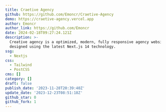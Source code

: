 ```yaml
---
title: Craetive Agency
github: https://github.com/Emoncr/Craetive-Agency
demo: https://craetive-agency.vercel.app
author: Emoncr
author_link: https://github.com/Emoncr
date: 2024-02-18T09:27:24.121Z
description: >-
  Creative agency is a optimized, modern, fully responsive agency website
  designed using the latest Next.js 14 technology.
ssg:
  - Nextjs
css:
  - Tailwind
  - PostCSS
cms: []
category: []
draft: false
publish_date: '2023-11-28T20:39:40Z'
update_date: '2023-12-23T08:51:18Z'
github_star: 0
github_fork: 1
---
```

